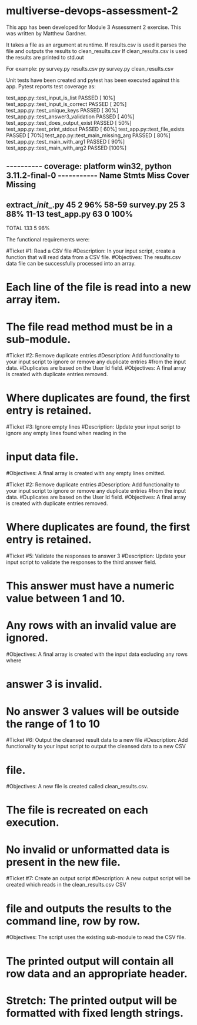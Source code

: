 # multiverse-devops-assessment-2
This app has been developed for Module 3 Assessment 2 exercise.  This was written by Matthew Gardner.

It takes a file as an argument at runtime.
If results.csv is used it parses the file and outputs the results to clean_results.csv
If clean_results.csv is used the results are printed to std.out

For example:
py survey.py results.csv 
py survey.py clean_results.csv

Unit tests have been created and pytest has been executed against this app.  Pytest reports test coverage as:

test_app.py::test_input_is_list PASSED            [ 10%] 
test_app.py::test_input_is_correct PASSED         [ 20%] 
test_app.py::test_unique_keys PASSED              [ 30%] 
test_app.py::test_answer3_validation PASSED       [ 40%]
test_app.py::test_does_output_exist PASSED        [ 50%] 
test_app.py::test_print_stdout PASSED             [ 60%] 
test_app.py::test_file_exists PASSED              [ 70%] 
test_app.py::test_main_missing_arg PASSED         [ 80%]
test_app.py::test_main_with_arg1 PASSED           [ 90%]
test_app.py::test_main_with_arg2 PASSED           [100%]

---------- coverage: platform win32, python 3.11.2-final-0 -----------
Name                  Stmts   Miss  Cover   Missing
---------------------------------------------------
extract\__init__.py      45      2    96%   58-59
survey.py                25      3    88%   11-13
test_app.py              63      0   100%
---------------------------------------------------
TOTAL                   133      5    96%


The functional requirements were:

#Ticket #1:   Read a CSV file
#Description: In your input script, create a function that will read data from a CSV file.
#Objectives:  The results.csv data file can be successfully processed into an array.
#             Each line of the file is read into a new array item.
#             The file read method must be in a sub-module.

#Ticket #2:     Remove duplicate entries
#Description:   Add functionality to your input script to ignore or remove any duplicate entries
#from the input data.
#Duplicates are based on the User Id field.
#Objectives:    A final array is created with duplicate entries removed.
#               Where duplicates are found, the first entry is retained.

#Ticket #3:     Ignore empty lines
#Description:   Update your input script to ignore any empty lines found when reading in the
#               input data file.
#Objectives:    A final array is created with any empty lines omitted.

#Ticket #2:     Remove duplicate entries
#Description:   Add functionality to your input script to ignore or remove any duplicate entries
#from the input data.
#Duplicates are based on the User Id field.
#Objectives:    A final array is created with duplicate entries removed.
#               Where duplicates are found, the first entry is retained.

#Ticket #5:     Validate the responses to answer 3
#Description:   Update your input script to validate the responses to the third answer field.
#               This answer must have a numeric value between 1 and 10.
#               Any rows with an invalid value are ignored.
#Objectives:    A final array is created with the input data excluding any rows where
#               answer 3 is invalid.
#               No answer 3 values will be outside the range of 1 to 10

#Ticket #6:     Output the cleansed result data to a new file
#Description:   Add functionality to your input script to output the cleansed data to a new CSV
#               file.
#Objectives:    A new file is created called clean_results.csv.
#               The file is recreated on each execution.
#               No invalid or unformatted data is present in the new file.

#Ticket #7:     Create an output script
#Description:   A new output script will be created which reads in the clean_results.csv CSV
#               file and outputs the results to the command line, row by row.
#Objectives:    The script uses the existing sub-module to read the CSV file.
#               The printed output will contain all row data and an appropriate header.
#               Stretch: The printed output will be formatted with fixed length strings.
